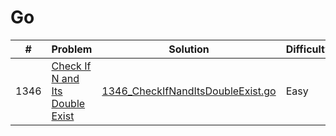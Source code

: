 # Go

| #    | Problem                                                                                                       | Solution                                                                                                                         | Difficulty |
| ---- | ------------------------------------------------------------------------------------------------------------- | -------------------------------------------------------------------------------------------------------------------------------- | ---------- |
| 1346 | [Check If N and Its Double Exist](https://leetcode.com/problems/check-if-n-and-its-double-exist/description/) | [1346_CheckIfNandItsDoubleExist.go](https://github.com/jinxuan-owyong/leetcode/blob/master/go/1346_CheckIfNandItsDoubleExist.go) | Easy       |
